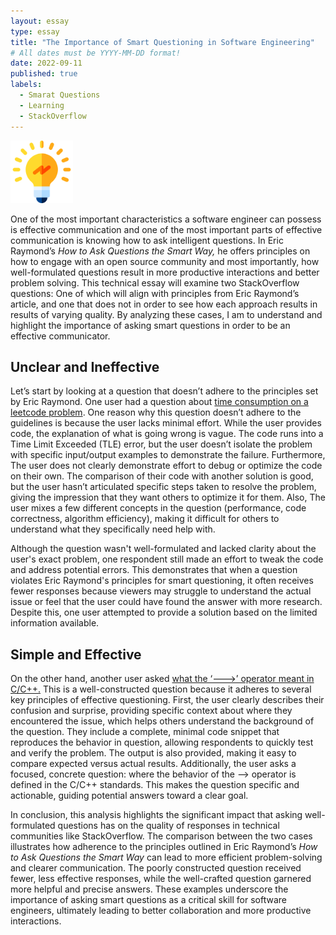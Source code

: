 ```yaml
---
layout: essay
type: essay
title: "The Importance of Smart Questioning in Software Engineering"
# All dates must be YYYY-MM-DD format!
date: 2022-09-11
published: true
labels:
  - Smarat Questions
  - Learning
  - StackOverflow
---
```


<img width="100px" class="rounded float-start pe-4" src="../img/4236484.png">

One of the most important characteristics a software engineer can possess is effective communication and one of the most important parts of effective communication is knowing how to ask intelligent questions. In Eric Raymond’s *How to Ask Questions the Smart Way,* he offers principles on how to engage with an open source community and most importantly, how well-formulated questions result in more productive interactions and better problem solving. This technical essay will examine two StackOverflow questions: One of which will align with principles from Eric Raymond’s article, and one that does not in order to see how each approach results in results of varying quality. By analyzing these cases, I am to understand and highlight the importance of asking smart questions in order to be an effective communicator.

## Unclear and Ineffective
Let’s start by looking at a question that doesn’t adhere to the principles set by Eric Raymond. One user had a question about [time consumption on a leetcode problem]([url](https://stackoverflow.com/questions/78942366/time-consumption-question-on-leetcode-question-30-substring-with-concatenation)). One reason why this question doesn’t adhere to the guidelines is because the user lacks minimal effort. While the user provides code, the explanation of what is going wrong is vague. The code runs into a Time Limit Exceeded (TLE) error, but the user doesn’t isolate the problem with specific input/output examples to demonstrate the failure. Furthermore, The user does not clearly demonstrate effort to debug or optimize the code on their own. The comparison of their code with another solution is good, but the user hasn’t articulated specific steps taken to resolve the problem, giving the impression that they want others to optimize it for them. Also, The user mixes a few different concepts in the question (performance, code correctness, algorithm efficiency), making it difficult for others to understand what they specifically need help with.

Although the question wasn't well-formulated and lacked clarity about the user's exact problem, one respondent still made an effort to tweak the code and address potential errors. This demonstrates that when a question violates Eric Raymond's principles for smart questioning, it often receives fewer responses because viewers may struggle to understand the actual issue or feel that the user could have found the answer with more research. Despite this, one user attempted to provide a solution based on the limited information available.

## Simple and Effective
On the other hand, another user asked [what the ‘--->’ operator meant in C/C++.]([url](https://stackoverflow.com/questions/1642028/what-is-the-operator-in-c-c)) This is a well-constructed question because it adheres to several key principles of effective questioning. First, the user clearly describes their confusion and surprise, providing specific context about where they encountered the issue, which helps others understand the background of the question. They include a complete, minimal code snippet that reproduces the behavior in question, allowing respondents to quickly test and verify the problem. The output is also provided, making it easy to compare expected versus actual results. Additionally, the user asks a focused, concrete question: where the behavior of the --> operator is defined in the C/C++ standards. This makes the question specific and actionable, guiding potential answers toward a clear goal.

In conclusion, this analysis highlights the significant impact that asking well-formulated questions has on the quality of responses in technical communities like StackOverflow. The comparison between the two cases illustrates how adherence to the principles outlined in Eric Raymond’s *How to Ask Questions the Smart Way* can lead to more efficient problem-solving and clearer communication. The poorly constructed question received fewer, less effective responses, while the well-crafted question garnered more helpful and precise answers. These examples underscore the importance of asking smart questions as a critical skill for software engineers, ultimately leading to better collaboration and more productive interactions.

